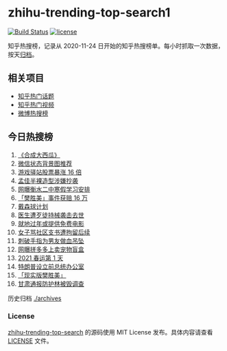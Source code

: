 # zhihu-trending-top-search1

[![Build Status](https://github.com/justjavac/zhihu-trending-top-search/workflows/ci/badge.svg?branch=main)](https://github.com/justjavac/zhihu-trending-top-search/actions)
[![license](https://img.shields.io/github/license/justjavac/zhihu-trending-top-search)](https://github.com/justjavac/zhihu-trending-top-search/blob/main/LICENSE)

知乎热搜榜，记录从 2020-11-24 日开始的知乎热搜榜单。每小时抓取一次数据，按天[归档](./archives)。

## 相关项目

- [知乎热门话题](https://github.com/justjavac/zhihu-trending-hot-questions)
- [知乎热门视频](https://github.com/justjavac/zhihu-trending-hot-video)
- [微博热搜榜](https://github.com/justjavac/weibo-trending-hot-search)

## 今日热搜榜

<!-- BEGIN -->
<!-- 最后更新时间 Thu Jan 28 2021 21:31:33 GMT+0800 (CST) -->
1. [《合成大西瓜》](https://www.zhihu.com/search?q=合成大西瓜)
1. [微信状态背景图推荐](https://www.zhihu.com/search?q=微信状态背景图)
1. [游戏驿站股票暴涨 16 倍](https://www.zhihu.com/search?q=游戏驿站)
1. [孟佳半裸造型涉嫌抄袭](https://www.zhihu.com/search?q=孟佳)
1. [网曝衡水二中寒假学习安排](https://www.zhihu.com/search?q=衡水二中)
1. [「樊胜美」事件获赔 16 万](https://www.zhihu.com/search?q=现实版樊胜美)
1. [戴森球计划](https://www.zhihu.com/search?q=戴森球计划)
1. [医生遭歹徒持械袭击去世](https://www.zhihu.com/search?q=江西伤医事件)
1. [就地过年或提供免费电影](https://www.zhihu.com/search?q=就地过年)
1. [女子骂社区支书遭拘留后续](https://www.zhihu.com/search?q=草包支书)
1. [刺破手指为男友做血吊坠](https://www.zhihu.com/search?q=血吊坠)
1. [网曝拼多多上卖宠物盲盒](https://www.zhihu.com/search?q=宠物盲盒)
1. [2021 春运第 1 天](https://www.zhihu.com/search?q=春运)
1. [特朗普设立前总统办公室](https://www.zhihu.com/search?q=特朗普)
1. [「现实版樊胜美」](https://www.zhihu.com/search?q=现实版樊胜美)
1. [甘肃通报防护林被毁调查](https://www.zhihu.com/search?q=敦煌防护林)
<!-- END -->

历史归档 [./archives](./archives)

### License

[zhihu-trending-top-search](https://github.com/justjavac/zhihu-trending-top-search) 的源码使用 MIT License 发布。具体内容请查看 [LICENSE](./LICENSE) 文件。
